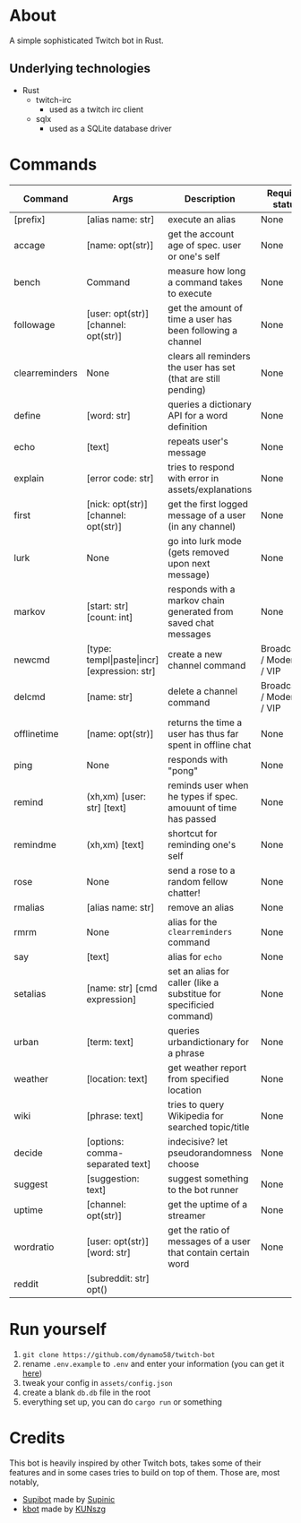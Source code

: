 # About

A simple sophisticated Twitch bot in Rust.

## Underlying technologies
- Rust
	- twitch-irc
		- used as a twitch irc client
	- sqlx
		- used as a SQLite database driver

# Commands

| Command        | Args                                         | Description                                                        | Required status
| ---            | ---                                          | ---                                                                | ---
| \[prefix\]     | [alias name: str]                            | execute an alias                                                   | None
| accage         | [name: opt(str)]                             | get the account age of spec. user or one's self                    | None
| bench          | Command                                      | measure how long a command takes to execute                        | None
| followage      | [user: opt(str)] [channel: opt(str)]         | get the amount of time a user has been following a channel         | None
| clearreminders | None                                         | clears all reminders the user has set (that are still pending)     | None
| define         | [word: str]                                  | queries a dictionary API for a word definition                     | None
| echo           | [text]                                       | repeats user's message                                             | None
| explain        | [error code: str]                            | tries to respond with error in assets/explanations                 | None
| first          | [nick: opt(str)] [channel: opt(str)]         | get the first logged message of a user (in any channel)            | None
| lurk           | None                                         | go into lurk mode (gets removed upon next message)                 | None
| markov         | [start: str] [count: int]                    | responds with a markov chain generated from saved chat messages    | None
| newcmd         | [type: templ\|paste\|incr] [expression: str] | create a new channel command                                       | Broadcaster / Moderator / VIP
| delcmd         | [name: str]                                  | delete a channel command                                           | Broadcaster / Moderator / VIP
| offlinetime    | [name: opt(str)]                             | returns the time a user has thus far spent in offline chat         | None
| ping           | None                                         | responds with "pong"                                               | None
| remind         | (xh,xm) [user: str] [text]                   | reminds user when he types if spec. amouunt of time has passed     | None
| remindme       | (xh,xm) [text]                               | shortcut for reminding one's self                                  | None
| rose           | None                                         | send a rose to a random fellow chatter!                            | None
| rmalias        | [alias name: str]                            | remove an alias                                                    | None
| rmrm           | None                                         | alias for the `clearreminders` command                             | None
| say            | [text]                                       | alias for `echo`                                                   | None
| setalias       | [name: str] [cmd expression]                 | set an alias for caller (like a substitue for specificied command) | None
| urban          | [term: text]                                 | queries urbandictionary for a phrase                               | None
| weather        | [location: text]                             | get weather report from specified location                         | None
| wiki           | [phrase: text]                               | tries to query Wikipedia for searched topic/title                  | None
| decide         | [options: comma-separated text]              | indecisive? let pseudorandomness choose                            | None
| suggest        | [suggestion: text]                           | suggest something to the bot runner                                | None
| uptime         | [channel: opt(str)]                          | get the uptime of a streamer                                       | None
| wordratio      | [user: opt(str)] [word: str]                 | get the ratio of messages of a user that contain certain word      | None
| reddit         | [subreddit: str] opt()

<!-- | translate      | (from,to) [text]                     | translate some text |  -->
# Run yourself

1. `git clone https://github.com/dynamo58/twitch-bot`
2. rename `.env.example` to `.env` and enter your information (you can get it [here](https://chatterino.com/client_login))
3. tweak your config in `assets/config.json`
4. create a blank `db.db` file in the root
5. everything set up, you can do `cargo run` or something

# Credits

This bot is heavily inspired by other Twitch bots, takes some of their features and in some cases tries to build on top of them. Those are, most notably,

- [Supibot](https://github.com/Supinic/supibot) made by [Supinic](https://www.twitch.tv/supinic)
- [kbot](https://github.com/KUNszg/kbot) made by [KUNszg](https://kunszg.com/)